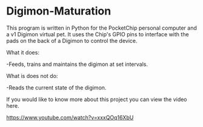 # Digimon-Maturation

This program is written in Python for the PocketChip personal computer and a v1 Digimon virtual pet. It uses the Chip's GPIO pins to interface with the pads on the back of a Digimon to control the device.

What it does:

-Feeds, trains and maintains the digimon at set intervals.

What is does not do:

-Reads the current state of the digimon.

If you would like to know more about this project you can view the video here. 

https://www.youtube.com/watch?v=xxxQOq16XbU
